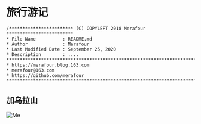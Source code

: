 # 旅行游记

```
/************************ (C) COPYLEFT 2018 Merafour *************************
* File Name          : README.md
* Author             : Merafour
* Last Modified Date : September 25, 2020
* Description        : ....
********************************************************************************
* https://merafour.blog.163.com
* merafour@163.com
* https://github.com/merafour
******************************************************************************/
```
## 加乌拉山
![Me](https://gitee.com/merafour/TheTravels/raw/master/Image/merafour.jpg)